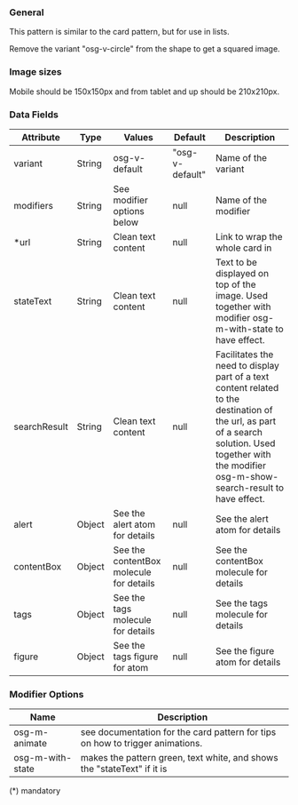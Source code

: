 ### General
This pattern is similar to the card pattern, but for use in lists.

Remove the variant "osg-v-circle" from the shape to get a squared image.

### Image sizes
Mobile should be 150x150px and from tablet and up should be 210x210px.

### Data Fields
| Attribute | Type | Values | Default | Description |
|---|---|---|---|---|
| variant | String | osg-v-default | "osg-v-default" | Name of the variant |
| modifiers | String | See modifier options below | null | Name of the modifier |
| *url | String | Clean text content | null | Link to wrap the whole card in |
| stateText | String | Clean text content | null | Text to be displayed on top of the image. Used together with modifier osg-m-with-state to have effect. |
| searchResult | String | Clean text content | null | Facilitates the need to display part of a text content related to the destination of the url, as part of a search solution. Used together with the modifier osg-m-show-search-result to have effect. |
| alert | Object | See the alert atom for details | null | See the alert atom for details |
| contentBox | Object | See the contentBox molecule for details | null | See the contentBox molecule for details |
| tags | Object | See the tags molecule for details | null | See the tags molecule for details |
| figure | Object | See the tags figure for atom | null | See the figure atom for details |


### Modifier Options
| Name | Description |
|------|-------------|
| osg-m-animate | see documentation for the card pattern for tips on how to trigger animations. |
| osg-m-with-state | makes the pattern green, text white, and shows the "stateText" if it is |

(*) mandatory
